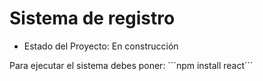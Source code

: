 <h1>Sistema de registro</h1>

- Estado del Proyecto: En construcción

Para ejecutar el sistema debes poner:
´´´npm install react´´´
